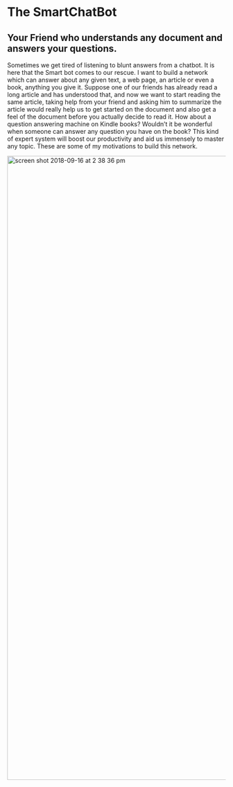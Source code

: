 # The SmartChatBot
## Your Friend who understands any document and answers your questions.



Sometimes we get tired of listening to blunt answers from a chatbot. It is here that the Smart bot comes to our rescue. I want to build a network which can answer about any given text, a web page, an article or even a book, anything you give it. Suppose one of our friends has already read a long article and has understood that, and now we want to start reading the same article, taking help from your friend and asking him to summarize the article would really help us to get started on the document and also get a feel of the document before you actually decide to read it. How about a question answering machine on Kindle books? Wouldn’t it be wonderful when someone can answer any question you have on the book? This kind of expert system will boost our productivity and aid us immensely to master any topic. These are some of my motivations to build this network.


<img width="1440" alt="screen shot 2018-09-16 at 2 38 36 pm" src="https://user-images.githubusercontent.com/8397745/45600186-3b9efc80-b9be-11e8-858f-d65831114d44.png">
